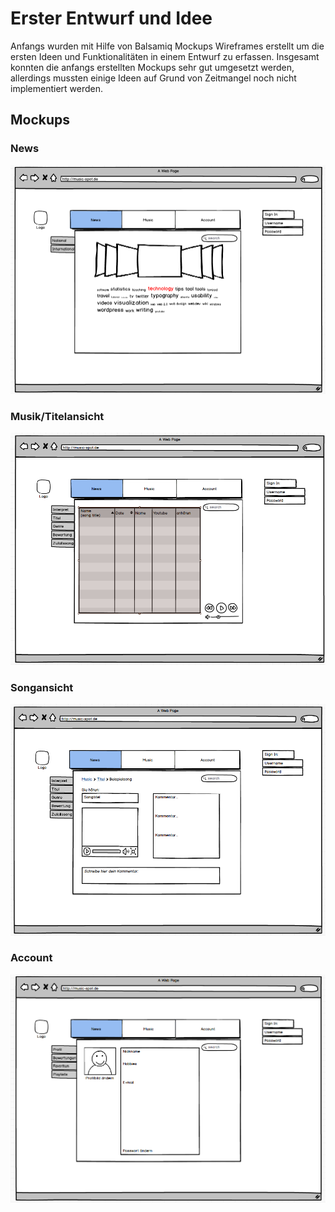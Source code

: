 # Erster Entwurf und Idee

Anfangs wurden mit Hilfe von Balsamiq Mockups Wireframes erstellt um die ersten Ideen und Funktionalitäten in einem Entwurf zu erfassen.
Insgesamt konnten die anfangs erstellten Mockups sehr gut umgesetzt werden, allerdings mussten einige Ideen auf Grund von Zeitmangel noch nicht implementiert werden.

## Mockups

### News

![1.News.png](/Docu/1.News.PNG)

### Musik/Titelansicht

![2.Musik.png](/Docu/2.Music.PNG)

### Songansicht

![3.Titel.png](/Docu/3.Music_player.PNG)

### Account

![4.Account.png](/Docu/4.Account.PNG)
